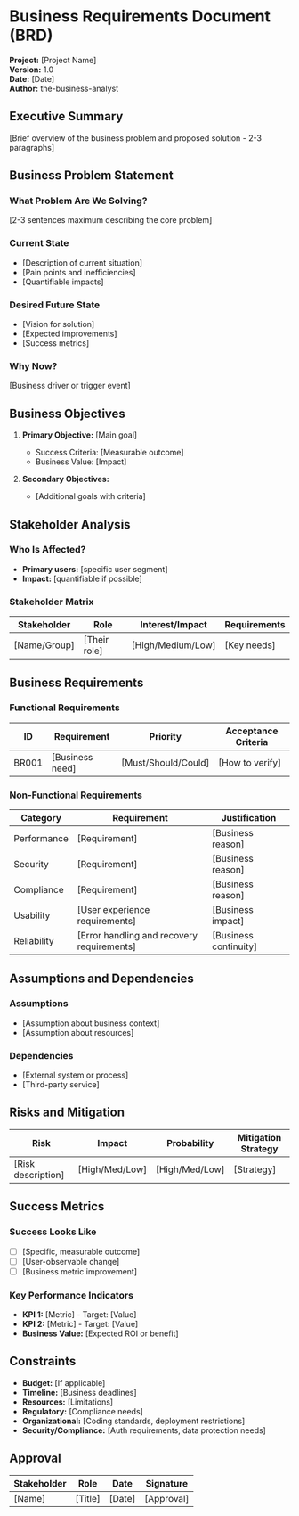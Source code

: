 # Business Requirements Document (BRD)
**Project:** [Project Name]  
**Version:** 1.0  
**Date:** [Date]  
**Author:** the-business-analyst

## Executive Summary
[Brief overview of the business problem and proposed solution - 2-3 paragraphs]

## Business Problem Statement

### What Problem Are We Solving?
[2-3 sentences maximum describing the core problem]

### Current State
- [Description of current situation]
- [Pain points and inefficiencies]
- [Quantifiable impacts]

### Desired Future State
- [Vision for solution]
- [Expected improvements]
- [Success metrics]

### Why Now?
[Business driver or trigger event]

## Business Objectives
1. **Primary Objective:** [Main goal]
   - Success Criteria: [Measurable outcome]
   - Business Value: [Impact]

2. **Secondary Objectives:**
   - [Additional goals with criteria]

## Stakeholder Analysis

### Who Is Affected?
- **Primary users:** [specific user segment]
- **Impact:** [quantifiable if possible]

### Stakeholder Matrix
| Stakeholder | Role | Interest/Impact | Requirements |
|------------|------|-----------------|--------------|
| [Name/Group] | [Their role] | [High/Medium/Low] | [Key needs] |

## Business Requirements
### Functional Requirements
| ID | Requirement | Priority | Acceptance Criteria |
|----|-------------|----------|-------------------|
| BR001 | [Business need] | [Must/Should/Could] | [How to verify] |

### Non-Functional Requirements
| Category | Requirement | Justification |
|----------|-------------|---------------|
| Performance | [Requirement] | [Business reason] |
| Security | [Requirement] | [Business reason] |
| Compliance | [Requirement] | [Business reason] |
| Usability | [User experience requirements] | [Business impact] |
| Reliability | [Error handling and recovery requirements] | [Business continuity] |

## Assumptions and Dependencies
### Assumptions
- [Assumption about business context]
- [Assumption about resources]

### Dependencies
- [External system or process]
- [Third-party service]

## Risks and Mitigation
| Risk | Impact | Probability | Mitigation Strategy |
|------|--------|-------------|-------------------|
| [Risk description] | [High/Med/Low] | [High/Med/Low] | [Strategy] |

## Success Metrics

### Success Looks Like
- [ ] [Specific, measurable outcome]
- [ ] [User-observable change]
- [ ] [Business metric improvement]

### Key Performance Indicators
- **KPI 1:** [Metric] - Target: [Value]
- **KPI 2:** [Metric] - Target: [Value]
- **Business Value:** [Expected ROI or benefit]

## Constraints
- **Budget:** [If applicable]
- **Timeline:** [Business deadlines]
- **Resources:** [Limitations]
- **Regulatory:** [Compliance needs]
- **Organizational:** [Coding standards, deployment restrictions]
- **Security/Compliance:** [Auth requirements, data protection needs]

## Approval
| Stakeholder | Role | Date | Signature |
|-------------|------|------|-----------|
| [Name] | [Title] | [Date] | [Approval] |